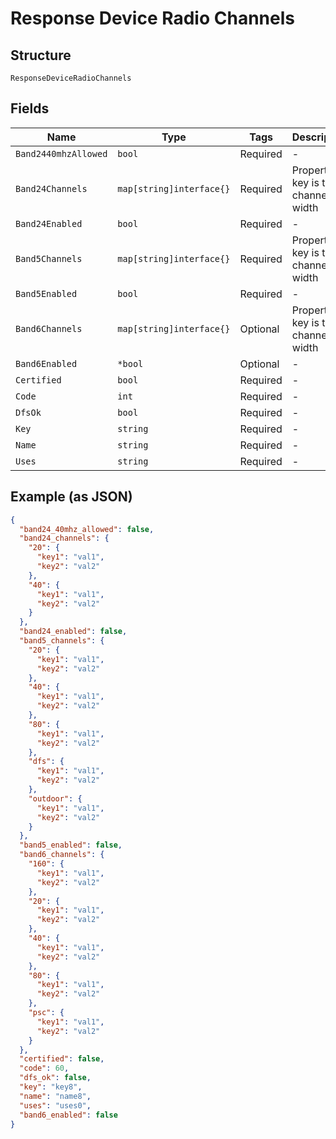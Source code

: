 
# Response Device Radio Channels

## Structure

`ResponseDeviceRadioChannels`

## Fields

| Name | Type | Tags | Description |
|  --- | --- | --- | --- |
| `Band2440mhzAllowed` | `bool` | Required | - |
| `Band24Channels` | `map[string]interface{}` | Required | Property key is the channel width |
| `Band24Enabled` | `bool` | Required | - |
| `Band5Channels` | `map[string]interface{}` | Required | Property key is the channel width |
| `Band5Enabled` | `bool` | Required | - |
| `Band6Channels` | `map[string]interface{}` | Optional | Property key is the channel width |
| `Band6Enabled` | `*bool` | Optional | - |
| `Certified` | `bool` | Required | - |
| `Code` | `int` | Required | - |
| `DfsOk` | `bool` | Required | - |
| `Key` | `string` | Required | - |
| `Name` | `string` | Required | - |
| `Uses` | `string` | Required | - |

## Example (as JSON)

```json
{
  "band24_40mhz_allowed": false,
  "band24_channels": {
    "20": {
      "key1": "val1",
      "key2": "val2"
    },
    "40": {
      "key1": "val1",
      "key2": "val2"
    }
  },
  "band24_enabled": false,
  "band5_channels": {
    "20": {
      "key1": "val1",
      "key2": "val2"
    },
    "40": {
      "key1": "val1",
      "key2": "val2"
    },
    "80": {
      "key1": "val1",
      "key2": "val2"
    },
    "dfs": {
      "key1": "val1",
      "key2": "val2"
    },
    "outdoor": {
      "key1": "val1",
      "key2": "val2"
    }
  },
  "band5_enabled": false,
  "band6_channels": {
    "160": {
      "key1": "val1",
      "key2": "val2"
    },
    "20": {
      "key1": "val1",
      "key2": "val2"
    },
    "40": {
      "key1": "val1",
      "key2": "val2"
    },
    "80": {
      "key1": "val1",
      "key2": "val2"
    },
    "psc": {
      "key1": "val1",
      "key2": "val2"
    }
  },
  "certified": false,
  "code": 60,
  "dfs_ok": false,
  "key": "key8",
  "name": "name8",
  "uses": "uses0",
  "band6_enabled": false
}
```

